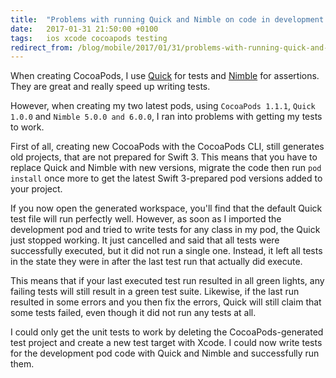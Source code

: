 ```yaml
---
title:  "Problems with running Quick and Nimble on code in development CocoaPod"
date:   2017-01-31 21:50:00 +0100
tags:	ios xcode cocoapods testing
redirect_from: /blog/mobile/2017/01/31/problems-with-running-quick-and-nimble-on-code-in-development-cocoapod
---
```



When creating CocoaPods, I use [Quick](https://github.com/Quick/Quick) for tests
and [Nimble](https://github.com/Quick/Nimble) for assertions. They are great and
really speed up writing tests.

However, when creating my two latest pods, using `CocoaPods 1.1.1`, `Quick 1.0.0`
and `Nimble 5.0.0 and 6.0.0`, I ran into problems with getting my tests to work.

First of all, creating new CocoaPods with the CocoaPods CLI, still generates old
projects, that are not prepared for Swift 3. This means that you have to replace
Quick and Nimble with new versions, migrate the code then run `pod install` once
more to get the latest Swift 3-prepared pod versions added to your project.

If you now open the generated workspace, you'll find that the default Quick test
file will run perfectly well. However, as soon as I imported the development pod
and tried to write tests for any class in my pod, the Quick just stopped working.
It just cancelled and said that all tests were successfully executed, but it did
not run a single one. Instead, it left all tests in the state they were in after
the last test run that actually did execute.

This means that if your last executed test run resulted in all green lights, any
failing tests will still result in a green test suite. Likewise, if the last run
resulted in some errors and you then fix the errors, Quick will still claim that
some tests failed, even though it did not run any tests at all.

I could only get the unit tests to work by deleting the CocoaPods-generated test
project and create a new test target with Xcode. I could now write tests for the
development pod code with Quick and Nimble and successfully run them.
